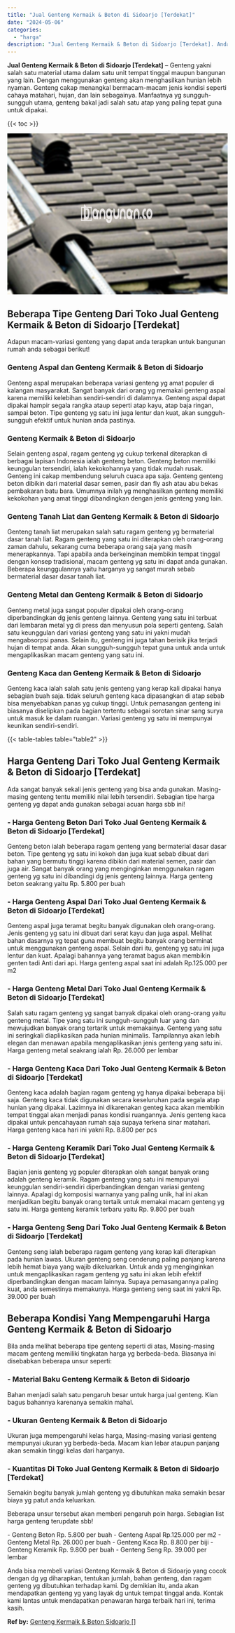 ```yaml
---
title: "Jual Genteng Kermaik & Beton di Sidoarjo [Terdekat]"
date: "2024-05-06"
categories: 
  - "harga"
description: "Jual Genteng Kermaik & Beton di Sidoarjo [Terdekat]. Anda bisa membeli variasi Genteng Kermaik & Beton di Sidoarjo yang cocok dengan dg yg diharapkan, tentuk..."
---
```


**Jual Genteng Kermaik & Beton di Sidoarjo \[Terdekat\]** – Genteng yakni salah satu material utama dalam satu unit tempat tinggal maupun bangunan yang lain. Dengan menggunakan genteng akan menghasilkan hunian lebih nyaman. Genteng cakap menangkal bermacam-macam jenis kondisi seperti cahaya matahari, hujan, dan lain sebagainya. Manfaatnya yg sungguh-sungguh utama, genteng bakal jadi salah satu atap yang paling tepat guna untuk dipakai.

{{< toc >}}

![Jual Genteng Kermaik & Beton di Sidoarjo [Terdekat]](/images/genteng-minimalis-murah06.png)

## Beberapa Tipe Genteng Dari Toko Jual Genteng Kermaik & Beton di Sidoarjo \[Terdekat\]

Adapun macam-variasi genteng yang dapat anda terapkan untuk bangunan rumah anda sebagai berikut!

### Genteng Aspal dan Genteng Kermaik & Beton di Sidoarjo

Genteng aspal merupakan beberapa variasi genteng yg amat populer di kalangan masyarakat. Sangat banyak dari orang yg memakai genteng aspal karena memiliki kelebihan sendiri-sendiri di dalamnya. Genteng aspal dapat dipakai hampir segala rangka ataup seperti atap kayu, atap baja ringan, sampai beton. Tipe genteng yg satu ini juga lentur dan kuat, akan sungguh-sungguh efektif untuk hunian anda pastinya.

### Genteng Kermaik & Beton di Sidoarjo

Selain genteng aspal, ragam genteng yg cukup terkenal diterapkan di berbagai lapisan Indonesia ialah genteng beton. Genteng beton memiliki keunggulan tersendiri, ialah kekokohannya yang tidak mudah rusak. Genteng ini cakap membendung seluruh cuaca apa saja. Genteng genteng beton dibikin dari material dasar semen, pasir dan fly ash atau abu bekas pembakaran batu bara. Umumnya inilah yg menghasilkan genteng memiliki kekokohan yang amat tinggi dibandingkan dengan jenis genteng yang lain.

### Genteng Tanah Liat dan Genteng Kermaik & Beton di Sidoarjo

Genteng tanah liat merupakan salah satu ragam genteng yg bermaterial dasar tanah liat. Ragam genteng yang satu ini diterapkan oleh orang-orang zaman dahulu, sekarang cuma beberapa orang saja yang masih menerapkannya. Tapi apabila anda berkeinginan membikin tempat tinggal dengan konsep tradisional, macam genteng yg satu ini dapat anda gunakan. Beberapa keunggulannya yaitu harganya yg sangat murah sebab bermaterial dasar dasar tanah liat.

### Genteng Metal dan Genteng Kermaik & Beton di Sidoarjo

Genteng metal juga sangat populer dipakai oleh orang-orang diperbandingkan dg jenis genteng lainnya. Genteng yang satu ini terbuat dari lembaran metal yg di press dan menyusun pola seperti genteng. Salah satu keunggulan dari variasi genteng yang satu ini yakni mudah mengabsorpsi panas. Selain itu, genteng ini juga tahan berisik jika terjadi hujan di tempat anda. Akan sungguh-sungguh tepat guna untuk anda untuk mengaplikasikan macam genteng yang satu ini.

### Genteng Kaca dan Genteng Kermaik & Beton di Sidoarjo

Genteng kaca ialah salah satu jenis genteng yang kerap kali dipakai hanya sebagian buah saja. tidak seluruh genteng kaca dipasangkan di atap sebab bisa menyebabkan panas yg cukup tinggi. Untuk pemasangan genteng ini biasanya diselipkan pada bagian tertentu sebagai sorotan sinar sang surya untuk masuk ke dalam ruangan. Variasi genteng yg satu ini mempunyai keunikan sendiri-sendiri.

{{< table-tables table="table2" >}}

## Harga Genteng Dari Toko Jual Genteng Kermaik & Beton di Sidoarjo \[Terdekat\]

Ada sangat banyak sekali jenis genteng yang bisa anda gunakan. Masing-masing genteng tentu memiliki nilai lebih tersendiri. Sebagian tipe harga genteng yg dapat anda gunakan sebagai acuan harga sbb ini!

### \- Harga Genteng Beton Dari Toko Jual Genteng Kermaik & Beton di Sidoarjo \[Terdekat\]

Genteng beton ialah beberapa ragam genteng yang bermaterial dasar dasar beton. Tipe genteng yg satu ini kokoh dan juga kuat sebab dibuat dari bahan yang bermutu tinggi karena dibikin dari material semen, pasir dan juga air. Sangat banyak orang yang menginginkan menggunakan ragam genteng yg satu ini dibandingi dg jenis genteng lainnya. Harga genteng beton seakrang yaitu Rp. 5.800 per buah

### \- Harga Genteng Aspal Dari Toko Jual Genteng Kermaik & Beton di Sidoarjo \[Terdekat\]

Genteng aspal juga teramat begitu banyak digunakan oleh orang-orang. Jenis genteng yg satu ini dibuat dari serat kayu dan juga aspal. Melihat bahan dasarnya yg tepat guna membuat begitu banyak orang berminat untuk menggunakan genteng aspal. Selain dari itu, genteng yg satu ini juga lentur dan kuat. Apalagi bahannya yang teramat bagus akan membikin genten tadi Anti dari api. Harga genteng aspal saat ini adalah Rp.125.000 per m2

### \- Harga Genteng Metal Dari Toko Jual Genteng Kermaik & Beton di Sidoarjo \[Terdekat\]

Salah satu ragam genteng yg sangat banyak dipakai oleh orang-orang yaitu genteng metal. Tipe yang satu ini sungguh-sungguh luar yang dan mewujudkan banyak orang tertarik untuk memakainya. Genteng yang satu ini seringkali diaplikasikan pada hunian minimalis. Tampilannya akan lebih elegan dan menawan apabila mengaplikasikan jenis genteng yang satu ini. Harga genteng metal seakrang ialah Rp. 26.000 per lembar

### \- Harga Genteng Kaca Dari Toko Jual Genteng Kermaik & Beton di Sidoarjo \[Terdekat\]

Genteng kaca adalah bagian ragam genteng yg hanya dipakai beberapa biji saja. Genteng kaca tidak digunakan secara keseluruhan pada segala atap hunian yang dipakai. Lazimnya ini dikarenakan genteg kaca akan membikin tempat tinggal akan menjadi panas kondisi ruangannya. Jenis genteng kaca dipakai untuk pencahayaan rumah saja supaya terkena sinar matahari. Harga genteng kaca hari ini yakni Rp. 8.800 per pcs

### \- Harga Genteng Keramik Dari Toko Jual Genteng Kermaik & Beton di Sidoarjo \[Terdekat\]

Bagian jenis genteng yg populer diterapkan oleh sangat banyak orang adalah genteng keramik. Ragam genteng yang satu ini mempunyai keunggulan sendiri-sendiri diperbandingkan dengan variasi genteng lainnya. Apalagi dg komposisi warnanya yang paling unik, hal ini akan menjadikan begitu banyak orang tertaik untuk memakai macam genteng yg satu ini. Harga genteng keramik terbaru yaitu Rp. 9.800 per buah

### \- Harga Genteng Seng Dari Toko Jual Genteng Kermaik & Beton di Sidoarjo \[Terdekat\]

Genteng seng ialah beberapa ragam genteng yang kerap kali diterapkan pada hunian lawas. Ukuran genteng seng cenderung paling panjang karena lebih hemat biaya yang wajib dikeluarkan. Untuk anda yg menginginkan untuk mengaplikasikan ragam genteng yg satu ini akan lebih efektif diperbandingkan dengan macam lainnya. Supaya pemasangannya paling kuat, anda semestinya memakunya. Harga genteng seng saat ini yakni Rp. 39.000 per buah

## Beberapa Kondisi Yang Mempengaruhi Harga Genteng Kermaik & Beton di Sidoarjo

Bila anda melihat beberapa tipe genteng seperti di atas, Masing-masing macam genteng memiliki tingkatan harga yg berbeda-beda. Biasanya ini disebabkan beberapa unsur seperti:

### \- Material Baku Genteng Kermaik & Beton di Sidoarjo

Bahan menjadi salah satu pengaruh besar untuk harga jual genteng. Kian bagus bahannya karenanya semakin mahal.

### \- Ukuran Genteng Kermaik & Beton di Sidoarjo

Ukuran juga mempengaruhi kelas harga, Masing-masing variasi genteng mempunyai ukuran yg berbeda-beda. Macam kian lebar ataupun panjang akan semakin tinggi kelas dari harganya.

### \- Kuantitas Di Toko Jual Genteng Kermaik & Beton di Sidoarjo \[Terdekat\]

Semakin begitu banyak jumlah genteng yg dibutuhkan maka semakin besar biaya yg patut anda keluarkan.

Beberapa unsur tersebut akan memberi pengaruh poin harga. Sebagian list harga genteng terupdate sbb!

\- Genteng Beton Rp. 5.800 per buah - Genteng Aspal Rp.125.000 per m2 - Genteng Metal Rp. 26.000 per buah - Genteng Kaca Rp. 8.800 per biji - Genteng Keramik Rp. 9.800 per buah - Genteng Seng Rp. 39.000 per lembar

Anda bisa membeli variasi Genteng Kermaik & Beton di Sidoarjo yang cocok dengan dg yg diharapkan, tentukan jumlah, bahan genteng, dan ragam genteng yg dibutuhkan terhadap kami. Dg demikian itu, anda akan mendapatkan genteng yg yang layak dg untuk tempat tinggal anda. Kontak kami lantas untuk mendapatkan penawaran harga terbaik hari ini, terima kasih.

**Ref by:**  [Genteng Kermaik & Beton  Sidoarjo []](https://id.wikipedia.org/wiki/Genteng)
